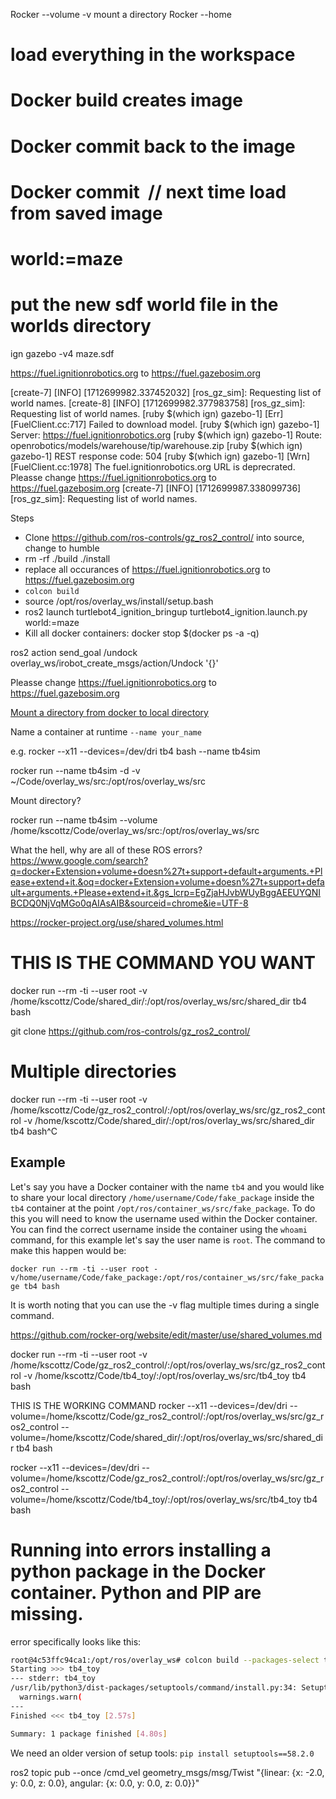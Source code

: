 Rocker --volume -v  <path> mount a directory
Rocker --home

# load everything in the workspace

# Docker build creates image
# Docker commit back to the image
# Docker commit <container> <image name> // next time load from saved image

# <launch command> world:=maze

# put the new sdf world file in the worlds directory

ign gazebo -v4 maze.sdf

 https://fuel.ignitionrobotics.org to https://fuel.gazebosim.org

[create-7] [INFO] [1712699982.337452032] [ros_gz_sim]: Requesting list of world names.
[create-8] [INFO] [1712699982.377983758] [ros_gz_sim]: Requesting list of world names.
[ruby $(which ign) gazebo-1] [Err] [FuelClient.cc:717] Failed to download model.
[ruby $(which ign) gazebo-1]   Server: https://fuel.ignitionrobotics.org
[ruby $(which ign) gazebo-1]   Route: openrobotics/models/warehouse/tip/warehouse.zip
[ruby $(which ign) gazebo-1]   REST response code: 504
[ruby $(which ign) gazebo-1] [Wrn] [FuelClient.cc:1978] The fuel.ignitionrobotics.org URL is deprecrated. Pleasse change https://fuel.ignitionrobotics.org to https://fuel.gazebosim.org
[create-7] [INFO] [1712699987.338099736] [ros_gz_sim]: Requesting list of world names.



Steps
* Clone https://github.com/ros-controls/gz_ros2_control/ into source, change to humble
* rm -rf ./build ./install
* replace all occurances of  https://fuel.ignitionrobotics.org to https://fuel.gazebosim.org
* `colcon build`
* source /opt/ros/overlay_ws/install/setup.bash
* ros2 launch turtlebot4_ignition_bringup turtlebot4_ignition.launch.py world:=maze
* Kill all docker containers: docker stop $(docker ps -a -q)

ros2 action send_goal /undock overlay_ws/irobot_create_msgs/action/Undock '{}'

Pleasse change https://fuel.ignitionrobotics.org to https://fuel.gazebosim.org

[Mount a directory from docker to local directory](
https://www.digitalocean.com/community/tutorials/how-to-share-data-between-the-docker-container-and-the-host)

Name a container at runtime
`--name your_name`

e.g. rocker --x11 --devices=/dev/dri tb4 bash --name tb4sim

rocker run --name tb4sim -d -v ~/Code/overlay_ws/src:/opt/ros/overlay_ws/src

Mount directory?

rocker run --name tb4sim  --volume /home/kscottz/Code/overlay_ws/src:/opt/ros/overlay_ws/src

What the hell, why are all of these ROS errors?
https://www.google.com/search?q=docker+Extension+volume+doesn%27t+support+default+arguments.+Please+extend+it.&oq=docker+Extension+volume+doesn%27t+support+default+arguments.+Please+extend+it.&gs_lcrp=EgZjaHJvbWUyBggAEEUYQNIBCDQ0NjVqMGo0qAIAsAIB&sourceid=chrome&ie=UTF-8

https://rocker-project.org/use/shared_volumes.html


# THIS IS THE COMMAND YOU WANT
docker run --rm -ti --user root -v /home/kscottz/Code/shared_dir/:/opt/ros/overlay_ws/src/shared_dir  tb4 bash

git clone https://github.com/ros-controls/gz_ros2_control/

# Multiple directories
docker run --rm -ti --user root -v /home/kscottz/Code/gz_ros2_control/:/opt/ros/overlay_ws/src/gz_ros2_control -v /home/kscottz/Code/shared_dir/:/opt/ros/overlay_ws/src/shared_dir  tb4 bash^C

## Example

Let's say you have a Docker container with the name `tb4` and you would like to share your local directory `/home/username/Code/fake_package` inside the `tb4` container at the point `/opt/ros/container_ws/src/fake_package`. To do this you will need to know the username used within the Docker container. You can find the correct username inside the container using the `whoami` command, for this example let's say the user name is `root`. The command to make this happen would be:

`docker run --rm -ti --user root -v/home/username/Code/fake_package:/opt/ros/container_ws/src/fake_package tb4 bash`

It is worth noting that you can use the -v flag multiple times during a single command.

https://github.com/rocker-org/website/edit/master/use/shared_volumes.md

docker run --rm -ti --user root -v /home/kscottz/Code/gz_ros2_control/:/opt/ros/overlay_ws/src/gz_ros2_control -v /home/kscottz/Code/tb4_toy/:/opt/ros/overlay_ws/src/tb4_toy  tb4 bash


THIS IS THE WORKING COMMAND
rocker --x11 --devices=/dev/dri  --volume=/home/kscottz/Code/gz_ros2_control/:/opt/ros/overlay_ws/src/gz_ros2_control --volume=/home/kscottz/Code/shared_dir/:/opt/ros/overlay_ws/src/shared_dir  tb4 bash

rocker --x11 --devices=/dev/dri  --volume=/home/kscottz/Code/gz_ros2_control/:/opt/ros/overlay_ws/src/gz_ros2_control --volume=/home/kscottz/Code/tb4_toy/:/opt/ros/overlay_ws/src/tb4_toy tb4 bash

# Running into errors installing a python package in the Docker container. Python and PIP are missing.
 error specifically looks like this:
```bash
root@4c53ffc94ca1:/opt/ros/overlay_ws# colcon build --packages-select tb4_toy
Starting >>> tb4_toy 
--- stderr: tb4_toy                   
/usr/lib/python3/dist-packages/setuptools/command/install.py:34: SetuptoolsDeprecationWarning: setup.py install is deprecated. Use build and pip and other standards-based tools.
  warnings.warn(
---
Finished <<< tb4_toy [2.57s]

Summary: 1 package finished [4.80s]
```

We need an older version of setup tools:
`pip install setuptools==58.2.0`


ros2 topic pub --once /cmd_vel geometry_msgs/msg/Twist "{linear: {x: -2.0, y: 0.0, z: 0.0}, angular: {x: 0.0, y: 0.0, z: 0.0}}"

